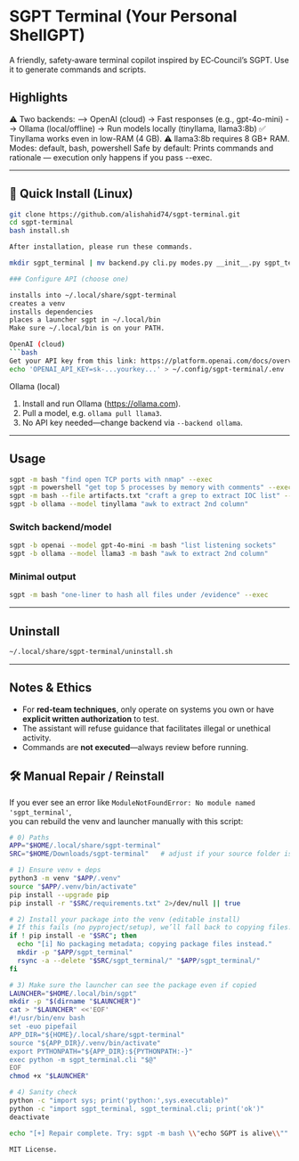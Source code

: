 # SGPT Terminal (Your Personal ShellGPT)

A friendly, safety‑aware terminal copilot inspired by EC‑Council’s SGPT. Use it to generate commands and scripts.

## Highlights
⚠️ Two backends:
--> OpenAI (cloud) → Fast responses (e.g., gpt-4o-mini)
--> Ollama (local/offline) → Run models locally (tinyllama, llama3:8b)
    ✅ Tinyllama works even in low-RAM (4 GB). ⚠️ llama3:8b requires 8 GB+ RAM.
Modes: default, bash, powershell
Safe by default: Prints commands and rationale — execution only happens if you pass --exec.  

---

## 🚀 Quick Install (Linux)

```bash
git clone https://github.com/alishahid74/sgpt-terminal.git
cd sgpt-terminal
bash install.sh

After installation, please run these commands.

mkdir sgpt_terminal | mv backend.py cli.py modes.py __init__.py sgpt_terminal

### Configure API (choose one)

installs into ~/.local/share/sgpt-terminal
creates a venv
installs dependencies
places a launcher sgpt in ~/.local/bin
Make sure ~/.local/bin is on your PATH.

OpenAI (cloud)  
```bash
Get your API key from this link: https://platform.openai.com/docs/overview
echo 'OPENAI_API_KEY=sk-...yourkey...' > ~/.config/sgpt-terminal/.env
```

Ollama (local)  
1. Install and run Ollama (https://ollama.com).  
2. Pull a model, e.g. `ollama pull llama3`.  
3. No API key needed—change backend via `--backend ollama`.

---

## Usage

```bash
sgpt -m bash "find open TCP ports with nmap" --exec
sgpt -m powershell "get top 5 processes by memory with comments" --exec
sgpt -m bash --file artifacts.txt "craft a grep to extract IOC list" --exec
sgpt -b ollama --model tinyllama "awk to extract 2nd column"
```


### Switch backend/model
```bash
sgpt -b openai --model gpt-4o-mini -m bash "list listening sockets"
sgpt -b ollama --model llama3 -m bash "awk to extract 2nd column"
```

### Minimal output
```bash
sgpt -m bash "one-liner to hash all files under /evidence" --exec
```

---

## Uninstall
```bash
~/.local/share/sgpt-terminal/uninstall.sh
```

---

## Notes & Ethics
- For **red‑team techniques**, only operate on systems you own or have **explicit written authorization** to test.
- The assistant will refuse guidance that facilitates illegal or unethical activity.
- Commands are **not executed**—always review before running.


## 🛠 Manual Repair / Reinstall

If you ever see an error like `ModuleNotFoundError: No module named 'sgpt_terminal'`,  
you can rebuild the venv and launcher manually with this script:

```bash
# 0) Paths
APP="$HOME/.local/share/sgpt-terminal"
SRC="$HOME/Downloads/sgpt-terminal"   # adjust if your source folder is elsewhere

# 1) Ensure venv + deps
python3 -m venv "$APP/.venv"
source "$APP/.venv/bin/activate"
pip install --upgrade pip
pip install -r "$SRC/requirements.txt" 2>/dev/null || true

# 2) Install your package into the venv (editable install)
# If this fails (no pyproject/setup), we’ll fall back to copying files.
if ! pip install -e "$SRC"; then
  echo "[i] No packaging metadata; copying package files instead."
  mkdir -p "$APP/sgpt_terminal"
  rsync -a --delete "$SRC/sgpt_terminal/" "$APP/sgpt_terminal/"
fi

# 3) Make sure the launcher can see the package even if copied
LAUNCHER="$HOME/.local/bin/sgpt"
mkdir -p "$(dirname "$LAUNCHER")"
cat > "$LAUNCHER" <<'EOF'
#!/usr/bin/env bash
set -euo pipefail
APP_DIR="${HOME}/.local/share/sgpt-terminal"
source "${APP_DIR}/.venv/bin/activate"
export PYTHONPATH="${APP_DIR}:${PYTHONPATH:-}"
exec python -m sgpt_terminal.cli "$@"
EOF
chmod +x "$LAUNCHER"

# 4) Sanity check
python -c "import sys; print('python:',sys.executable)"
python -c "import sgpt_terminal, sgpt_terminal.cli; print('ok')"
deactivate

echo "[+] Repair complete. Try: sgpt -m bash \\"echo SGPT is alive\\""

MIT License.
